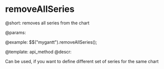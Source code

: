 removeAllSeries
=============


@short: removes all series from the chart
	

@params:

@example:
$$("mygantt").removeAllSeries();

@template:	api_method
@descr:


Can be used, if you want to define different set of series for the same chart
